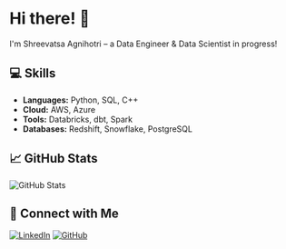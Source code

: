 

<!--
**Shreevatsa123/Shreevatsa123** is a ✨ _special_ ✨ repository because its `README.md` (this file) appears on your GitHub profile.

Here are some ideas to get you started:

- 🔭 I’m currently working on ...
- 🌱 I’m currently learning ...
- 👯 I’m looking to collaborate on ...
- 🤔 I’m looking for help with ...
- 💬 Ask me about ...
- 📫 How to reach me: ...
- 😄 Pronouns: ...
- ⚡ Fun fact: ...
-->

# Hi there! 👋
I'm Shreevatsa Agnihotri – a Data Engineer & Data Scientist in progress!

<!--## 🚀 About Me
- 🔭 I’m currently working on data pipelines and real-time analytics.
- 📚 Learning DP-203, advanced SQL, Python, and C++.
- 🏆 400+ LeetCode problems in progress.
- 🌱 Passionate about risk assessment & fraud detection. -->

## 💻 Skills
- **Languages:** Python, SQL, C++
- **Cloud:** AWS, Azure
- **Tools:** Databricks, dbt, Spark
- **Databases:** Redshift, Snowflake, PostgreSQL

## 📈 GitHub Stats
![GitHub Stats](https://github-readme-stats.vercel.app/api?username=Shreevatsa123&count_private=true&show_icons=true&theme=dark&include_all_commits=true&custom_title=My%20GitHub%20Stats&token=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)


## 🔗 Connect with Me
[![LinkedIn](https://img.shields.io/badge/LinkedIn-blue?style=for-the-badge&logo=linkedin)](https://www.linkedin.com/in/shreevatsa-agnihotri-787aab1b6/)
[![GitHub](https://img.shields.io/badge/GitHub-black?style=for-the-badge&logo=github)](https://github.com/Shreevatsa123)

